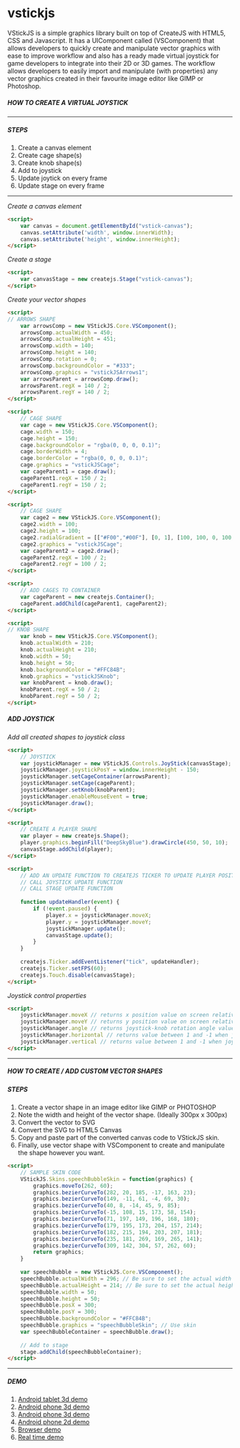 # vstickjs
VStickJS is a simple graphics library built on top of CreateJS with HTML5, CSS and Javascript. It has a UIComponent called (VSComponent) that allows developers to quickly create and manipulate vector graphics with ease to improve workflow and also has a ready made virtual joystick for game developers to integrate into their 2D or 3D games.  The workflow allows developers to easily import and manipulate (with properties) any vector graphics created in their favourite image editor like GIMP or Photoshop.

##### HOW TO CREATE A VIRTUAL JOYSTICK  
---
##### STEPS  
1. Create a canvas element  
2. Create cage shape(s)  
3. Create knob shape(s)  
4. Add to joystick  
5. Update joytick on every frame  
6. Update stage on every frame  

---
*Create a canvas element*   
```html
<script>
	var canvas = document.getElementById("vstick-canvas");
	canvas.setAttribute('width', window.innerWidth);
	canvas.setAttribute('height', window.innerHeight);
</script>
```
*Create a stage*  
```html
<script>
	var canvasStage = new createjs.Stage("vstick-canvas");
</script>
```
*Create your vector shapes*  
```html
<script>
// ARROWS SHAPE
	var arrowsComp = new VStickJS.Core.VSComponent();
	arrowsComp.actualWidth = 450;
	arrowsComp.actualHeight = 451;
	arrowsComp.width = 140;
	arrowsComp.height = 140;
	arrowsComp.rotation = 0;
	arrowsComp.backgroundColor = "#333";
	arrowsComp.graphics = "vstickJSArrows1";
	var arrowsParent = arrowsComp.draw();
	arrowsParent.regX = 140 / 2;
	arrowsParent.regY = 140 / 2;
</script>
```

```html
<script>
	// CAGE SHAPE
	var cage = new VStickJS.Core.VSComponent();
	cage.width = 150;
	cage.height = 150;
	cage.backgroundColor = "rgba(0, 0, 0, 0.1)";
	cage.borderWidth = 4;
	cage.borderColor = "rgba(0, 0, 0, 0.1)";
	cage.graphics = "vstickJSCage";
	var cageParent1 = cage.draw();
	cageParent1.regX = 150 / 2;
	cageParent1.regY = 150 / 2;
</script>
```

```html
<script>
	// CAGE SHAPE
	var cage2 = new VStickJS.Core.VSComponent();
	cage2.width = 100;
	cage2.height = 100;
	cage2.radialGradient = [["#F00","#00F"], [0, 1], [100, 100, 0, 100, 100, 200]];
	cage2.graphics = "vstickJSCage";
	var cageParent2 = cage2.draw();
	cageParent2.regX = 100 / 2;
	cageParent2.regY = 100 / 2;
</script>
```

```html
<script>
	// ADD CAGES TO CONTAINER
	var cageParent = new createjs.Container();
	cageParent.addChild(cageParent1, cageParent2);
</script>
```

```html
<script>
// KNOB SHAPE
	var knob = new VStickJS.Core.VSComponent();
	knob.actualWidth = 210;
	knob.actualHeight = 210;
	knob.width = 50;
	knob.height = 50;
	knob.backgroundColor = "#FFC84B";
	knob.graphics = "vstickJSKnob";
	var knobParent = knob.draw();
	knobParent.regX = 50 / 2;
	knobParent.regY = 50 / 2;
</script>
```

##### ADD JOYSTICK  
*Add all created shapes to joystick class*

```html
<script>
	// JOYSTICK
	var joystickManager = new VStickJS.Controls.JoyStick(canvasStage);
	joystickManager.joystickPosY = window.innerHeight - 150;
	joystickManager.setCageContainer(arrowsParent);
	joystickManager.setCage(cageParent);
	joystickManager.setKnob(knobParent);
	joystickManager.enableMouseEvent = true;
	joystickManager.draw();
</script>
```

```html
<script>
	// CREATE A PLAYER SHAPE
	var player = new createjs.Shape();
	player.graphics.beginFill("DeepSkyBlue").drawCircle(450, 50, 10);
	canvasStage.addChild(player);
</script>
```

```html
<script>
	// ADD AN UPDATE FUNCTION TO CREATEJS TICKER TO UPDATE PLAYER POSITION
	// CALL JOYSTICK UPDATE FUNCTION
	// CALL STAGE UPDATE FUNCTION
	
	function updateHandler(event) {
		if (!event.paused) {
			player.x = joystickManager.moveX;
			player.y = joystickManager.moveY;
			joystickManager.update();
		  	canvasStage.update();
		}
	}
	
	createjs.Ticker.addEventListener("tick", updateHandler);
	createjs.Ticker.setFPS(60);
	createjs.Touch.disable(canvasStage);
</script>
```

*Joystick control properties*
```html
<script>
	joystickManager.moveX // returns x position value on screen relative to joystick-knob x position.
	joystickManager.moveY // returns y position value on screen relative to joystick-knob y position.
	joystickManager.angle // returns joystick-knob rotation angle value.
	joystickManager.horizontal // returns value between 1 and -1 when joystick-knob moves horizontally.
	joystickManager.vertical // returns value between 1 and -1 when joystick-knob moves vertically.
</script>
```  

---
##### HOW TO CREATE / ADD CUSTOM VECTOR SHAPES  

##### STEPS  
1. Create a vector shape in an image editor like GIMP or PHOTOSHOP  
2. Note the width and height of the vector shape. (Ideally 300px x 300px)  
3. Convert the vector to SVG  
4. Convert the SVG to HTML5 Canvas  
5. Copy and paste part of the converted canvas code to VStickJS skin.
6. Finally, use vector shape with VSComponent to create and manipulate the shape however you want.  

```html
<script>
	// SAMPLE SKIN CODE
	VStickJS.Skins.speechBubbleSkin = function(graphics) {
	    graphics.moveTo(262, 60);
	    graphics.bezierCurveTo(282, 20, 185, -17, 163, 23);
	    graphics.bezierCurveTo(149, -11, 61, -4, 69, 30);
	    graphics.bezierCurveTo(40, 8, -14, 45, 9, 85);
	    graphics.bezierCurveTo(-15, 108, 15, 173, 58, 154);
	    graphics.bezierCurveTo(71, 197, 149, 196, 168, 180);
	    graphics.bezierCurveTo(179, 195, 173, 204, 157, 214);
	    graphics.bezierCurveTo(182, 215, 194, 203, 207, 181);
	    graphics.bezierCurveTo(235, 181, 269, 169, 265, 141);
	    graphics.bezierCurveTo(309, 142, 304, 57, 262, 60);
	    return graphics;
	}
	
	var speechBubble = new VStickJS.Core.VSComponent();
	speechBubble.actualWidth = 296; // Be sure to set the actual width as the one in your image editor
	speechBubble.actualHeight = 214; // Be sure to set the actual height as the one in your image editor
	speechBubble.width = 50;
	speechBubble.height = 50;
	speechBubble.posX = 300;
	speechBubble.posY = 300;
	speechBubble.backgroundColor = "#FFC84B";
	speechBubble.graphics = "speechBubbleSkin"; // Use skin
	var speechBubbleContainer = speechBubble.draw();
	
	// Add to stage
	stage.addChild(speechBubbleContainer);
</script>
```
---

##### DEMO  
1. [Android tablet 3d demo](https://www.youtube.com/watch?v=TTioUd08Juk)  
2. [Android phone 3d demo](https://www.youtube.com/watch?v=zfDbuSbUSM0)  
3. [Android phone 3d demo](https://www.youtube.com/watch?v=aXL5Um3O8Hc)  
4. [Android phone 2d demo](https://www.youtube.com/watch?v=_w-ijTpcw4Y)  
5. [Browser demo](https://www.youtube.com/watch?v=twU7gJF4nXM)  
6. [Real time demo](https://www.youtube.com/watch?v=lx51D0tatHE)  
